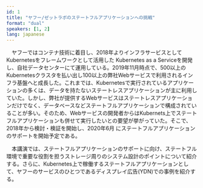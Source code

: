 ```yaml
---
id: 1
title: "ヤフー/ゼットラボのステートフルアプリケーションへの挑戦"
format: "dual"
speakers: [1, 2]
lang: japanese
---
```


　ヤフーではコンテナ技術に着目し、2018年よりインフラサービスとしてKubernetesをフレームワークとして活用した Kubernetes as a Serviceを開発し、自社データセンターにて運用している。2019年11月時点で、500以上のKubernetesクラスタを払い出し100以上の弊社Webサービスで利用されるインフラ基盤へと成長した。これまでは、Kubernetesで実行されているアプリケーションの多くは、データを持たないステートレスアプリケーションが主に利用していた。しかし、弊社が提供するWebサービスはステートレスアプリケーションだけでなく、データベースなどステートフルアプリケーションで構成されていることが多い。そのため、Webサービスの開発者からはKubernets上でステートフルアプリケーションも併せて実行したいとの要望が挙がっていた。そこで、2018年から検討・検証を開始し、2020年6月 にステートフルアプリケーションのサポートを開始予定である。

　本講演では、ステートフルアプリケーションのサポートに向け、ステートフル環境で重要な役割を担うストレージ周りのシステム設計のポイントについて紹介する。さらに、Kubernetes上で稼働するステートフルアプリケーションとして、ヤフーのサービスのひとつであるディスプレイ広告(YDN)での事例を紹介する。

